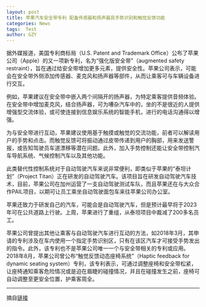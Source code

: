 ```yaml
---
layout: post
title: 苹果汽车安全带专利 配备传感器和扬声器具手势识别和触觉反馈功能
categories: News
tags:  Test
author: GZY
---
```


据外媒报道，美国专利商标局（U.S. Patent and Trademark Office）公布了苹果公司（Apple）的又一项新专利，名为“强化版安全带”（augmented safety restraint），旨在通过给安全带增加更多元素，提供安全性。苹果公司表示，可能会在安全带外侧添加传感器、麦克风和扬声器等部件，从而让乘客可与车辆设备进行交互。

例如，苹果建议在安全带中嵌入两个间隔开的扬声器，为特定乘客提供音频体验。在安全带中增加麦克风，结合扬声器，可为嘈杂汽车中的，坐的不是很近的人提供增强型交流体验，或可使连接到信息娱乐系统的智能手机，进行的电话沟通得以增强。

为与安全带进行互动，苹果建议使用基于触摸或触觉的交流功能，前者可以解读用户的手势和点击。而触觉反馈可将振动通过皮带传递到用户的胸部，用来发送警报，或告知驾驶员车道漂移等潜在问题。此外，加入手势控制还能让安全带控制汽车导航系统、气候控制汽车以及其他功能。

此类替代性控制系统对于自动驾驶汽车来说非常便利，即类似于苹果的“泰坦计划”（Project Titan）正在研发的自动驾驶汽车。该项目旨在研发自动驾驶汽车技术，目前，苹果公司在加州运营了一支自动驾驶测试车队，而且苹果还在与大众合作PAIL项目，以期可让员工乘坐自动驾驶面包车来往苹果公司办公室。

苹果还致力于研发自己的汽车，可能会是自动驾驶汽车，但是预计最早将于2023年可在公共道路上行驶。上周，苹果进行了重组，从泰坦项目中裁减了200多名员工。

苹果公司曾提出其他让乘客与自动驾驶汽车进行互动的方法，如2018年3月，其申请的专利涉及在车内使用一个指定手势识别区，只有在该区汽车才可接受手势发出的指令。此外，该专利也不是苹果公司唯一一个与安全带相关的专利或应用。2018年8月，苹果公司曾公布“触觉反馈动态座椅系统”（Haptic feedback for dynamic seating system）专利，该专利表示，可通过调整座椅和安全带松紧，让座椅通知乘客危险情况或是迫在眉睫的碰撞情况，并且在碰撞发生之前，座椅可自动调整至更安全位置，护乘客周全。

*****

摘自[链接](http://auto.qq.com/a/20190131/000761.htm)
